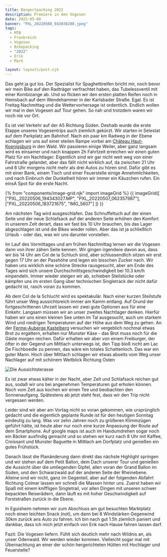 ```yaml
---
title: Bangertpacking 2022
description: Premiere in den Vogesen 
date: 2022-05-06
banner: "PXL_20220508_043038288.jpeg"
tags:
  - MTB
  - Frankreich
  - Vogesen
  - Bikepacking
  - "2022"
  - Erik
  - Mark

layout: layouts/post.njk
---
```


Das geht ja gut los. Der Spezialist für Spaghettireifen bricht mir, noch bevor wir mein Bike auf den Radträger verfrachtet haben, das Tubelessventil mit einer Kombizange ab. Und so flicken wir den ersten platten Reifen noch in Hemsbach auf dem Wendehammer in der Karlsbader Straße. Egal. Es ist Freitag Nachmittag und die Wettervorhersage ist ordentlich. Endlich wollen wir mal in den Vogesen auf Tour gehen. So nah und trotzdem waren wir noch nie vor Ort. 

Es ist viel Verkehr auf der A5 Richtung Süden. Deshalb wurde die erste Etappe unseres Vogesentrips auch ziemlich gekürzt. Wir starten in Selestat auf dem Parkplatz am Bahnhof. Nach ein paar km Radweg in der Ebene schlagen wir uns auf einer steilen Rampe vorbei am [Château Haut-Koenigsburg](https://www.haut-koenigsbourg.fr/) in den Wald. Wir passieren einige Weiler, aber ganz langsam wird es einsamer und nach knappen 2h Fahrtzeit erreichen wir einen guten Platz für ein Nachtlager. Eigentlich sind wir gar nicht weit weg von einer Fahrstraße gelandet, aber das fällt nicht wirklich auf, da zwischen 21 Uhr und 6 Uhr morgens nicht mehr als drei Autos zu hören sind. Dafür gibt es mit einer Bank, einem Tisch und einer Feuerstelle einige Annehmlichkeiten, und nach Einbruch der Dunkelheit hören wir immer ein Käuzchen rufen. Ein einsA Spot für die erste Nacht.

{% from "components/image-grid.njk" import imageGrid %}
{{ imageGrid([
 ["PXL_20220506_194343027.MP", "PXL_20220507_062357987"],
 ["PXL_20220506_183721675", "IMG_5607"]
]) }}

Am nächsten Tag wird ausgeschlafen. Das Schnuffeltuch auf der einen Seite und der neue Schlafsack auf der anderen Seite erhöhen den Komfort in unserem Zelt derart, dass wir fast bis 10 Uhr brauchen, bis das Lager abgeschlagen ist und die Bikes wieder rollen. Aber das ist ja schließlich Urlaub - oder das, was wir uns darunter vorstellen.

Im Lauf des Vormittages und am frühen Nachmittag lernen wir die Vogesen dann von ihrer zähen Seite kennen. Wir gingen irgendwie davon aus, dass wir bis 14 Uhr am Col de la Schluch sind, aber schlussendlich sitzen wir erst gegen 17 Uhr an der Passhöhe und legen ein bisschen Zucker nach. Wir haben uns wirklich eine schöne Strecke rausgesucht, aber am Ende des Tages wird sich unsere Durchschnittsgeschwindigkeit bei 10.3 km/h einpendeln. Immer wieder steigen wir ab, schieben Steilstücke oder kämpfen uns im ersten Gang über technischen Singletrack der nicht dafür gedacht ist, rasch voran zu kommen.

Ab dem Col de la Schlucht wird es spektakulär. Nach einer kurzen Steilstufe führt unser Weg aussichtsreich immer am Kamm entlang. Auf Grund der fortgeschrittenen Uhrzeit lassen wir zwei gute Optionen aus für eine Einkehr. Langsam müssen wir an unser zweites Nachtlager denken. Hierfür haben wir uns einen kleinen See unten im Tal ausgesucht, auch um starkem Wind und niedrigen Temperaturen auf der Höhe aus dem Weg zu gehen. An der [Ferme-Auberge Kastelberg](https://www.ferme-auberge-kastelberg.fr/) versuchen wir vergeblich nochmal etwas Brot zu ergattern, erhalten nur Munster Käse - das Brot muss noch für die Gäste morgen reichen. Dafür erhalten wir aber von einem Freiburger, der öfter in der Gegend um Mittlach unterwegs ist, den Tipp bloß nicht am Lac De Fischboedle zu pennen, das wäre ein totales Schattenloch. Das war ein guter Mann. Hoch über Mittlach schlagen wir etwas abseits vom Weg unser Nachlager auf mit schönem Weitblick Richtung Osten

![Die Aussichtsterasse](media/PXL_20220507_182046608.MP.jpeg "Die Aussichtsterasse")

Es ist zwar etwas kälter in der Nacht, aber Zelt und Schlafsack reichen gut aus, sodaß wir uns bei angenehmen Temperaturen gut erholen können. Noch vom Zelt aus kochen wir einen Tee und beobachten den Sonnenaufgang. Spätestens ab jetzt steht fest, dass wir den Trip nicht vergessen werden.

Leider sind wir aber am Vortag nicht so voran gekommen, wie ursprünglich gedacht und die eigentlich geplante Runde ist für den heutigen Sonntag eindeutig zu lang. Was vor zehn Jahren noch zu größeren Klimmzügen geführt hätte, ist heute aber nur noch eine kurze Anpassung der Route auf dem Smartphone. Auf google maps ist auch im Handumdrehen sogar noch ein Bäcker ausfindig gemacht und so stehen wir kurz nach 8 Uhr mit Kaffee, Croissant und Munster Baguette in Mittlach am Dorfplatz und genießen ein gutes Frühstück.

Danach lässt die Planänderung dann direkt das nächste Highlight springen und wir stehen auf dem Petit Ballon, dem Dach unserer Tour und genießen die Aussicht über die umliegenden Gipfel, allen voran der Grand Ballon im Süden, und den Schwarzwald auf der anderen Seite der Rheinebene. Alleine sind wir nicht, ganz im Gegenteil, aber auf der folgenden Abfahrt Richtung Colmar lassen wir schnell die Massen hinter uns. Zuerst haben wir Spaß mit einem kniffligen Singletrail, vor allen Dingen mit unseren schwer bepackten Reiserädern, dann läuft es mit hoher Geschwindigkeit auf Forststraßen zurück in die Ebene.

In Eguisheim nehmen wir zum Abschluss am gut besuchten Marktplatz noch einen leichten Snack (not), um dann bei 8 Windstärken Gegenwind 30km zurück ans Auto zu fahren. Ich bin nach gut 1.5h ziemlich paniert und dankbar, dass ich mich jetzt einfach von Erik nach Hause fahren lassen darf.

Fazit: Die Vogesen liefern. Fühlt sich deutlich mehr nach Wildnis an, als unser Odenwald. Wir werden wieder kommen. Vielleicht sogar mal mit Übernachtung an einer der schön hergerichteten Hütten mit Hochlager und Feuerstelle?


